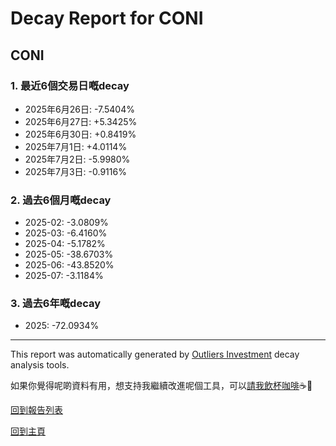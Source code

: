 # Decay Report for CONI

## CONI

### 1. 最近6個交易日嘅decay

- 2025年6月26日: -7.5404%
- 2025年6月27日: +5.3425%
- 2025年6月30日: +0.8419%
- 2025年7月1日: +4.0114%
- 2025年7月2日: -5.9980%
- 2025年7月3日: -0.9116%

### 2. 過去6個月嘅decay

- 2025-02: -3.0809%
- 2025-03: -6.4160%
- 2025-04: -5.1782%
- 2025-05: -38.6703%
- 2025-06: -43.8520%
- 2025-07: -3.1184%

### 3. 過去6年嘅decay

- 2025: -72.0934%

------------------------------
This report was automatically generated by [Outliers Investment](https://outliersecon.github.io/Outliers-Investment/) decay analysis tools.

如果你覺得呢啲資料有用，想支持我繼續改進呢個工具，可以[請我飲杯咖啡](https://buymeacoffee.com/outliersecon)☕🙏

[回到報告列表](https://outliersecon.github.io/Outliers-Investment/reports/reports_public)

[回到主頁](https://outliersecon.github.io/Outliers-Investment/)